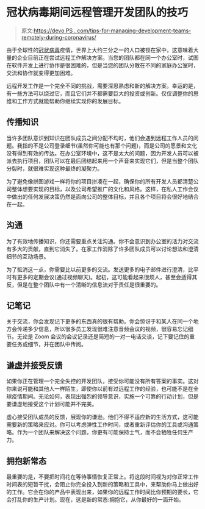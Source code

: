 # 冠状病毒期间远程管理开发团队的技巧

> 原文:[https://devo PS . com/tips-for-managing-development-teams-remotely-during-coronavirus/](https://devops.com/tips-for-managing-development-teams-remotely-during-coronavirus/)

由于全球性的[冠状病毒](https://devops.com/three-priorities-for-it-operations-continuity-during-the-covid-19-pandemic/)疫情，世界上大约三分之一的人口被锁在家中，这意味着大量的企业目前正在尝试远程工作解决方案。当您的团队都在同一个办公室时，试图在软件开发上进行协作是很困难的，但是当您的团队分散在不同的家庭办公室时，交流和协作就变得更加困难。

远程开发工作是一个完全不同的挑战，需要深思熟虑和新的解决方案。幸运的是，有一些方法可以绕过它，而且它们并不都需要巨大的投资或创新。仅仅调整你的思维和工作方式就能帮助你继续实现你的发展目标。

## **传播知识**

当许多团队意识到知识在团队成员之间分配不均时，他们会遇到远程工作人员的问题。我指的不是公司登录细节(虽然你可能也有那个问题)，而是公司的愿景和文化没有得到有效的传达。在办公室环境中，这不是太大的问题，因为开发人员可以被派去执行项目，团队可以在最后团结起来用一个声音来实现它们，但是当整个团队分裂时，就很难实现这种最终的凝聚力。

为了避免像拼图游戏一样将你的项目拼凑在一起，确保你的所有开发人员都清楚公司整体想要实现的目标，以及公司希望推广的文化和风格。这样，在私人工作会议中做出的任何发展决策仍然是面向公司的整体目标，并且各个项目将会很好地结合在一起。

## **沟通**

为了有效地传播知识，你还需要重点关注沟通。你不会意识到办公室的活力对交流有多大的贡献，直到它消失了。在家工作消除了许多团队成员可以讨论想法和澄清细节的互动场景。

为了抵消这一点，你需要比以前更多的交流。发送更多的电子邮件进行澄清，比平时有更多的定期会议(通过视频聊天)。起初，这可能看起来很烦人，甚至会适得其反，但是在整个团队中有一个清晰的信息流对于责任是很重要的。

## **记笔记**

关于交流，你会发现记下更多的东西真的很有帮助。你会惊讶于和某人在同一个地方会传递多少信息，所以很多员工发现很难注意音频会议的视频，很容易忘记细节。无论是 Zoom 会议的会议记录还是简短的一对一电话交谈，记下要记住的重要任务或细节，并在团队中传阅。

## **谦虚并接受反馈**

如果你正在管理一个完全失控的开发团队，接受你可能没有所有答案的事实。这对你来说可能和其他人一样陌生，即使你以前有过远程工作的经验，也可能不是在全球疫情期间。无论如何，表现出强烈的领导意识，实施一个可靠的行动计划，但是要谦虚地接受这个计划可能并不完美。

虚心接受团队成员的反馈，展现你的谦逊。他们不得不适应新的生活方式，这可能需要新的策略来应对。你可以考虑弹性工作时间，或者重新评估你的工具或沟通策略。作为一个团队来解决这个问题，你更有可能保持士气，而不会牺牲任何生产力。

## **拥抱新常态**

最重要的是，不要把时间花在等待事情恢复正常上。将这段时间视为对你正常工作时间表的短暂干扰，会阻止你完全投入到新的策略和工具中，来帮助你马上做出好的工作。它会在你的产品中表现出来，如果你的远程工作时间比你预期的要长，它会打乱你的生产计划。现在，这是新的常态:拥抱它，从你最好的一面开始。